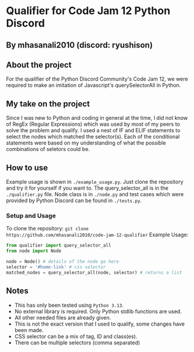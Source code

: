 # Qualifier for Code Jam 12 Python Discord
## By mhasanali2010 (discord: ryushison)


## About the project
For the qualifier of the Python Discord Community's Code Jam 12, we were required to make an imitation of Javascript's querySelectorAll in Python.

## My take on the project
Since I was new to Python and coding in general at the time, I did not know of RegEx (Regular Expressions) which was used by most of my peers to solve the problem and qualify. I used a nest of IF and ELIF statements to select the nodes which matched the selector(s). Each of the conditional statements were based on my understanding of what the possible combinations of seletors could be.

## How to use
Example usage is shown in `./example_usage.py`. Just clone the repository and try it for yourself if you want to. The query_selector_all is in the `./qualifier.py` file. Node class is in `./node.py` and test cases which were provided by Python Discord can be found in `./tests.py`.

### Setup and Usage
To clone the repository: `git clone https://github.com/mhasanali2010/code-jam-12-qualifier`
Example Usage:
```python
from qualifier import query_selector_all
from node import Node

node = Node() # details of the node go here
selector = '#home-link' # css selector
matched_nodes = query_selector_all(node, selector) # returns a list
```

## Notes
- This has only been tested using `Python 3.13`.
- No external library is required. Only Python stdlib functions are used.
- All other needed files are already given.
- This is not the exact version that I used to qualify, some changes have been made.
- CSS selector can be a mix of tag, ID and class(es).
- There can be multiple selectors (comma separated)
